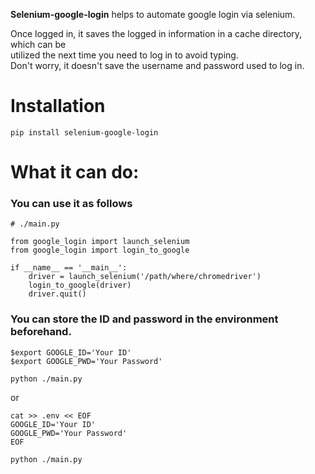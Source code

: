 **Selenium-google-login** helps to automate google login via selenium.  
  
Once logged in, it saves the logged in information in a cache directory, which can be  
utilized the next time you need to log in to avoid typing.  
Don't worry, it doesn't save the username and password used to log in.

# Installation
`pip install selenium-google-login`

# What it can do:
### You can use it as follows
```
# ./main.py 

from google_login import launch_selenium
from google_login import login_to_google

if __name__ == '__main__':
    driver = launch_selenium('/path/where/chromedriver')
    login_to_google(driver)
    driver.quit()
```

### You can store the ID and password in the environment beforehand.
```
$export GOOGLE_ID='Your ID'
$export GOOGLE_PWD='Your Password'

python ./main.py
```
or
```
cat >> .env << EOF
GOOGLE_ID='Your ID'
GOOGLE_PWD='Your Password'
EOF

python ./main.py
```
